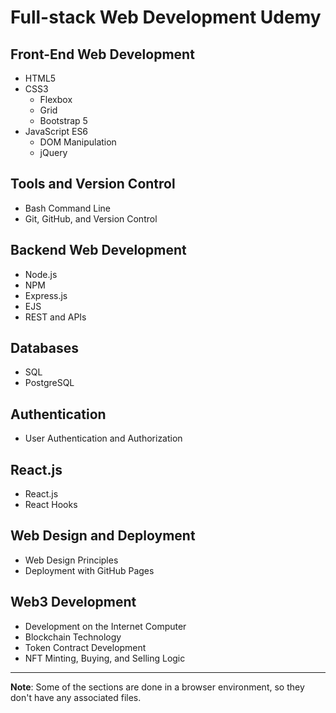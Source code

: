 # Full-stack Web Development Udemy

## Front-End Web Development
- HTML5
- CSS3
  - Flexbox
  - Grid
  - Bootstrap 5
- JavaScript ES6
  - DOM Manipulation
  - jQuery

## Tools and Version Control
- Bash Command Line
- Git, GitHub, and Version Control

## Backend Web Development
- Node.js
- NPM
- Express.js
- EJS
- REST and APIs

## Databases
- SQL
- PostgreSQL

## Authentication
- User Authentication and Authorization

## React.js
- React.js
- React Hooks

## Web Design and Deployment
- Web Design Principles
- Deployment with GitHub Pages

## Web3 Development
- Development on the Internet Computer
- Blockchain Technology
- Token Contract Development
- NFT Minting, Buying, and Selling Logic

---

**Note**: Some of the sections are done in a browser environment, so they don't have any associated files.
